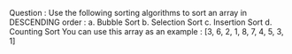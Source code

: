 Question : Use the following sorting algorithms to sort an array in DESCENDING order :
a. Bubble Sort
b. Selection Sort
c. Insertion Sort
d. Counting Sort
You can use this array as an example : [3, 6, 2, 1, 8, 7, 4, 5, 3, 1]
